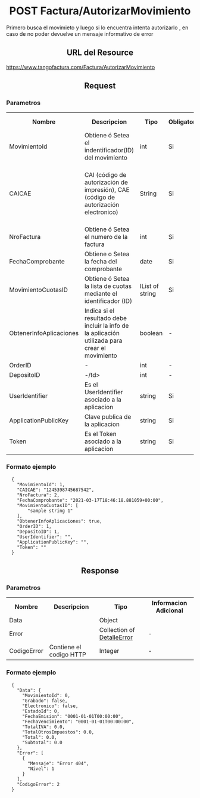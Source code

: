 <body>
  <h1 align="center">POST Factura/AutorizarMovimiento</h1>
  
Primero busca el movimieto y luego si lo encuentra intenta autorizarlo , en caso de no poder devuelve un mensaje informativo de error
  
  <h2 align="center">URL del Resource</h2>
  
  https://www.tangofactura.com/Factura/AutorizarMovimiento
  
  <h2 align="center">Request</h2>
  
  <h3>Parametros</h3>
  <table style="width:100%;">
  <tr>
      <th>Nombre</th>
      <th>Descripcion</th>
      <th>Tipo</th>
      <th>Obligatorio</th>
      <th>Informacion Adicional</th>
  </tr>
  <tr>
      <td>MovimientoId</td>
      <td>Obtiene ó Setea el indentificador(ID) del movimiento</td>
      <td>int</td>
      <td>Si</td>
      <td></td>
  </tr>
  <tr>
      <td>CAICAE</td>
      <td>CAI (código de autorización de impresión), CAE (código de autorización electronico)</td>
      <td>String</td>
      <td>Si</td>
      <td>Lo otorga AFIP al autorizar la emisión de un comprobante por web service.</td>
  </tr>
  <tr>
      <td>NroFactura</td>
      <td>Obtiene ó Setea el numero de la factura</td>
      <td>int</td>
      <td>Si</td>
      <td>-</td>
  </tr>
  <tr>
      <td>FechaComprobante</td>
      <td>Obtiene o Setea la fecha del comprobante</td>
      <td>date</td>
      <td>Si</td>
      <td>-</td>
  </tr>
  <tr>
      <td>MovimientoCuotasID</td>
      <td>Obtiene ó Setea la lista de cuotas mediante el identificador (ID)</td>
      <td>IList of string</td>
      <td>Si</td>
      <td>-</td>
  </tr>
  <tr>
      <td>ObtenerInfoAplicaciones</td>
      <td>Indica si el resultado debe incluir la info de la aplicación utilizada para crear el movimiento</td>
      <td>boolean</td>
      <td>-</td>
      <td>-</td>
  </tr>
  <tr>
    <td>OrderID</td>
    <td>-</td>
    <td>int</td>
    <td>-</td>
    <td>-</td>
  </tr>
  <tr>
    <td>DepositoID</td>
    <td>-/td>
    <td>int</td>
    <td>-</td>
    <td>-</td>
  </tr>
  <tr>
    <td>UserIdentifier</td>
    <td>Es el UserIdentifier asociado a la aplicacion</td>
    <td>string</td>
    <td>Si</td>
    <td>-</td>
  </tr>
  <tr>
    <td>ApplicationPublicKey</td>
    <td>Clave publica de la aplicacion</td>
    <td>string</td>
    <td>Si</td>
    <td>-</td>
  </tr>
  <tr>
    <td>Token</td>
    <td>Es el Token asociado a la aplicacion</td>
    <td>string</td>
    <td>Si</td>
    <td>-</td>
  </tr>
  
  </table>
  
  <h3>Formato ejemplo</h3>
  
  ```
    {
      "MovimientoId": 1,
      "CAICAE": "1245398745687542",
      "NroFactura": 2,
      "FechaComprobante": "2021-03-17T18:46:18.881059+00:00",
      "MovimientoCuotasID": [
          "sample string 1"
      ],
      "ObtenerInfoAplicaciones": true,
      "OrderID": 1,
      "DepositoID": 1,
      "UserIdentifier": "",
      "ApplicationPublicKey": "",
      "Token": ""
    }
  ```
  
  <h2 align="center">Response</h2>
  <h3>Parametros</h3>
  <table style="width: 100%;">
      <tr>
          <th>Nombre</th>
          <th>Descripcion</th>
          <th>Tipo</th>
          <th>Informacion Adicional</th>
      </tr>
      <tr>
          <td>Data</td>
          <td></td>
          <td>Object</td>
          <td></td>
      </tr>
      <tr>
          <td>Error</td>
          <td></td>
          <td>Collection of <a href="/Guias/Tipos de datos/DetalleError.md">DetalleError</a></td>
          <td>-</td>
      </tr>
      <tr>
          <td>CodigoError</td>
          <td>Contiene el codigo HTTP</td>
          <td>Integer</td>
          <td>-</td>
      </tr>
  </table>
  <h3>Formato ejemplo</h3>
  
  ```
    {
      "Data": {
        "MovimientoId": 0,
        "Grabado": false,
        "Electronico": false,
        "EstadoId": 0,
        "FechaEmision": "0001-01-01T00:00:00",
        "FechaVencimiento": "0001-01-01T00:00:00",
        "TotalIVA": 0.0,
        "TotalOtrosImpuestos": 0.0,
        "Total": 0.0,
        "Subtotal": 0.0
      },
      "Error": [
        {
          "Mensaje": "Error 404",
          "Nivel": 1
        }
      ],
      "CodigoError": 2
    }
  ```
</body>